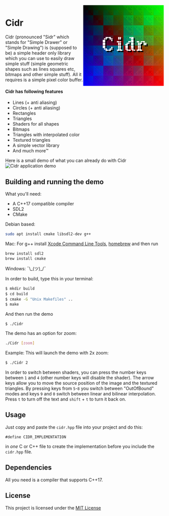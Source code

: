 
<img align="right" src="cidr.png" alt="cidr logo">

# Cidr
Cidr (pronounced "Sidr" which stands for "Simple Drawer" or "Simple Drawing") is (supposed to be) a simple header only library which you can use to easily draw simple stuff (simple geometric shapes such as lines squares etc, bitmaps and other simple stuff). All it requires is a simple pixel color buffer.

#### Cidr has following features
 * Lines (+ anti aliasing)
 * Circles (+ anti aliasing)
 * Rectangles 
 * Triangles 
 * Shaders for all shapes 
 * Bitmaps
 * Triangles with interpolated color 
 * Textured triangles
 * A simple vector library
 * And much more™ 

Here is a small demo of what you can already do with Cidr
![Cidr application demo](https://i.imgur.com/Wtnibid.png)

## Building and running the demo
What you'll need:
* A C++17 compatible compiler
* SDL2
* CMake

Debian based: 
```bash
sudo apt install cmake libsdl2-dev g++
```
Mac: For g++ install [Xcode Command Line Tools](https://osxdaily.com/2014/02/12/install-command-line-tools-mac-os-x/), [homebrew](https://brew.sh/) and then run
```
brew install sdl2
brew install cmake
```
Windows: ¯\\\_(ツ)_/¯

In order to build, type this in your terminal:
```bash
$ mkdir build
$ cd build
$ cmake -G "Unix Makefiles" ..
$ make
```
And then run the demo
```
$ ./Cidr
```
The demo has an option for zoom:
```bash
./Cidr [zoom]
```
Example: This will launch the demo with 2x zoom:
```bash
$ ./Cidr 2
```
In order to switch between shaders, you can press the number keys between `1` and `4` (other number keys will disable the shader).
The arrow keys allow you to move the source position of the image and the textured triangles. 
By pressing keys from `5`-`8` you switch between "OutOfBound" modes and keys `9` and `0` switch between linear and bilinear interpolation.
Press `t` to turn off the text and `shift` + `t` to turn it back on.

## Usage
Just copy and paste the `cidr.hpp` file into your project and do this:
	
	#define CIDR_IMPLEMENTATION
	
in *one* C or C++ file to create the implementation before you include the `cidr.hpp` file. 

## Dependencies
All you need is a compiler that supports C++17.

## License 
This project is licensed under the [MIT License](https://www.tldrlegal.com/l/mit/)
